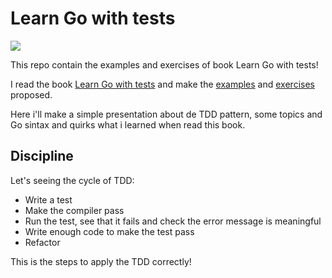 # Learn Go with tests
<img align="center" src="https://3903010379-files.gitbook.io/~/files/v0/b/gitbook-x-prod.appspot.com/o/spaces%2F-L9Tqx5WSaiE4u24Pk05-2910905616%2Fuploads%2Fgit-blob-cad524fa8cb34476d131615dfd4861f9aa63a7c4%2Fred-green-blue-gophers-smaller.png?alt=media" />


This repo contain the examples and exercises of book Learn Go with tests! 

I read the book [Learn Go with tests](https://quii.gitbook.io/learn-go-with-tests/) and make the [examples](https://github.com/nathanSeixeiro/learn-go-with-tests/tree/main/Examples) and [exercises](...) proposed.

Here i'll make a simple presentation about de TDD pattern, some topics and Go sintax and quirks what i learned when read this book.

## Discipline
Let's seeing the cycle of TDD:

- Write a test
- Make the compiler pass
- Run the test, see that it fails and check the error message is meaningful
- Write enough code to make the test pass
- Refactor

This is the steps to apply the TDD correctly!
